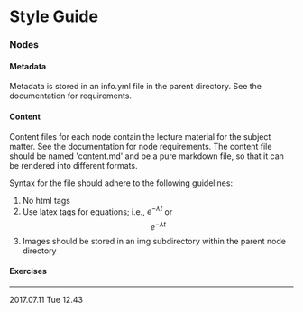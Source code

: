 # Style Guide
### Nodes
#### Metadata
Metadata is stored in an info.yml file in the parent directory. See the documentation for requirements. 

#### Content
Content files for each node contain the lecture material for the subject matter. See the documentation for node requirements. The content file should be named 'content.md' and be a pure markdown file, so that it can be rendered into different formats. 

Syntax for the file should adhere to the following guidelines:
1. No html tags
2. Use latex tags for equations; i.e., $e^{-\lambda t}$ or $$e^{-\lambda t}$$
3. Images should be stored in an img subdirectory within the parent node directory

#### Exercises

___
2017.07.11 Tue 12.43
